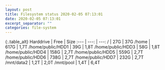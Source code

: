 ```yaml
---
layout: post
title: Filesystem status 2020-02-05 07:13:01
date: 2020-02-05 07:13:01
excerpt_separator: ""
categories: file-system
---
```

{:.table_alt}
Harddrive | Free | Size
:--- | ---: | ---:
/ | 27G | 37G
/home | 617G | 1,7T
/home/public/HDD1 | 39G | 1,8T
/home/public/HDD3 | 58G | 1,8T
/home/public/HDD4 | 158G | 2,7T
/home/public/HDD5 | 559G | 2,7T
/home/public/HDD6 | 738G | 2,7T
/home/public/HDD7 | 232G | 2,7T
/mnt/data2 | 1,2T | 2,0T
/mnt/pool | 1,4T | 6,4T
